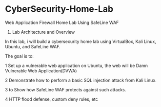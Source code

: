 # CyberSecurity-Home-Lab
Web Application Firewall Home Lab Using SafeLine WAF

1. Lab Architecture and Overview

In this lab, i will build a cybersecurity home lab using VirtualBox, Kali Linux,
Ubuntu, and SafeLine WAF.


The goal is to:

1 Set up a vulnerable web application on Ubuntu, the web will be Damn Vulnerable Web Application(DVWA)

2 Demonstrate how to perform a basic SQL injection attack from Kali Linux.

3 to Show how SafeLine WAF protects against such attacks.

4 HTTP flood defense, custom deny rules, etc
